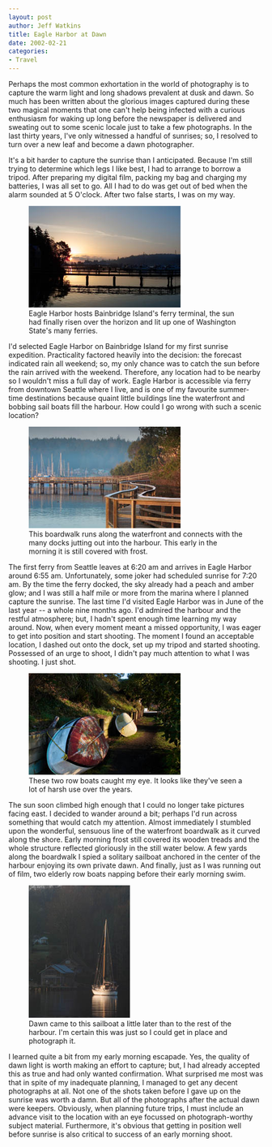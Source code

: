 ```yaml
--- 
layout: post
author: Jeff Watkins
title: Eagle Harbor at Dawn
date: 2002-02-21
categories: 
- Travel
---
```


Perhaps the most common exhortation in the world of photography is to capture
the warm light and long shadows prevalent at dusk and dawn. So much has been
written about the glorious images captured during these two magical moments that
one can't help being infected with a curious enthusiasm for waking up long
before the newspaper is delivered and sweating out to some scenic locale just to
take a few photographs. In the last thirty years, I've only witnessed a handful
of sunrises; so, I resolved to turn over a new leaf and become a dawn
photographer.

It's a bit harder to capture the sunrise than I anticipated. Because I'm still
trying to determine which legs I like best, I had to arrange to borrow a tripod.
After preparing my digital film, packing my bag and charging my batteries, I was
all set to go. All I had to do was get out of bed when the alarm sounded at 5
O'clock. After two false starts, I was on my way.

<figure><a href="/photos/CRW_3070-p.jpg"><img class="photo" src="/photos/CRW_3070-t.jpg"></a>
<figcaption>Eagle Harbor hosts Bainbridge Island's ferry terminal, the sun had finally risen
over the horizon and lit up one of Washington State's many ferries.</figcaption>
</figure>

I'd selected Eagle Harbor on Bainbridge Island for my first sunrise expedition.
Practicality factored heavily into the decision: the forecast indicated rain all
weekend; so, my only chance was to catch the sun before the rain arrived with
the weekend. Therefore, any location had to be nearby so I wouldn't miss a full
day of work. Eagle Harbor is accessible via ferry from downtown Seattle where I
live, and is one of my favourite summer-time destinations because quaint little
buildings line the waterfront and bobbing sail boats fill the harbour. How could
I go wrong with such a scenic location?

<figure><a href="/photos/CRW_3088-p.jpg"><img class="photo" src="/photos/CRW_3088-t.jpg"></a>
<figcaption>This boardwalk runs along the waterfront and connects with the many
docks jutting out into the harbour. This early in the morning it is
still covered with frost.</figcaption>
</figure>

The first ferry from Seattle leaves at 6:20 am and arrives in Eagle Harbor
around 6:55 am. Unfortunately, some joker had scheduled sunrise for 7:20 am. By
the time the ferry docked, the sky already had a peach and amber glow; and I was
still a half mile or more from the marina where I planned capture the sunrise.
The last time I'd visited Eagle Harbor was in June of the last year -- a whole
nine months ago. I'd admired the harbour and the restful atmosphere; but, I
hadn't spent enough time learning my way around. Now, when every moment meant a
missed opportunity, I was eager to get into position and start shooting. The
moment I found an acceptable location, I dashed out onto the dock, set up my
tripod and started shooting. Possessed of an urge to shoot, I didn't pay much
attention to what I was shooting. I just shot.

<figure><a href="/photos/CRW_3106-p.jpg"><img class="photo" src="/photos/CRW_3106-t.jpg"></a>
<figcaption>These two row boats caught my eye. It looks like they've seen a lot of harsh use
over the years.</figcaption>
</figure>

The sun soon climbed high enough that I could no longer take pictures facing
east. I decided to wander around a bit; perhaps I'd run across something that
would catch my attention. Almost immediately I stumbled upon the wonderful,
sensuous line of the waterfront boardwalk as it curved along the shore. Early
morning frost still covered its wooden treads and the whole structure reflected
gloriously in the still water below. A few yards along the boardwalk I spied a
solitary sailboat anchored in the center of the harbour enjoying its own private
dawn. And finally, just as I was running out of film, two elderly row boats
napping before their early morning swim.

<figure><a href="/photos/CRW_3118-p.jpg"><img class="photo" src="/photos/CRW_3118-t.jpg"></a>
<figcaption>Dawn came to this sailboat a little later than to the rest of the harbour. I'm
certain this was just so I could get in place and photograph it.</figcaption>
</figure>

I learned quite a bit from my early morning escapade. Yes, the quality of dawn
light is worth making an effort to capture; but, I had already accepted this as
true and had only wanted confirmation. What surprised me most was that in spite
of my inadequate planning, I managed to get any decent photographs at all. Not
one of the shots taken before I gave up on the sunrise was worth a damn. But all
of the photographs after the actual dawn were keepers. Obviously, when planning
future trips, I must include an advance visit to the location with an eye
focussed on photograph-worthy subject material. Furthermore, it's obvious that
getting in position well before sunrise is also critical to success of an early
morning shoot.